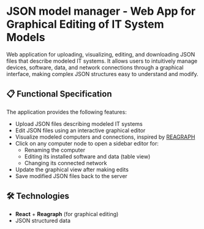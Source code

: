 # JSON model manager - Web App for Graphical Editing of IT System Models
Web application for uploading, visualizing, editing, and downloading JSON files that describe modeled IT systems. It allows users to intuitively manage devices, software, data, and network connections through a graphical interface, making complex JSON structures easy to understand and modify.

## 📋 Functional Specification
The application provides the following features:
- Upload JSON files describing modeled IT systems  
- Edit JSON files using an interactive graphical editor  
- Visualize modeled computers and connections, inspired by [REAGRAPH](https://reagraph.dev/)  
- Click on any computer node to open a sidebar editor for:
  - Renaming the computer
  - Editing its installed software and data (table view)
  - Changing its connected network
- Update the graphical view after making edits
- Save modified JSON files back to the server


## 🛠️ Technologies
- **React** + **Reagraph** (for graphical editing)  
- JSON structured data  

